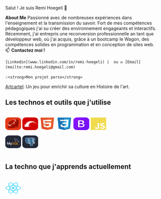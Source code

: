 Salut ! Je suis Remi Hoegeli 👋

<div class="grid gap-3">
  <div class="p-2 g-col-6">
    <strong>About Me</strong>
    Passionné avec de nombreuses expériences dans l'enseignement et la transmission du savoir. Fort de mes compétences pédagogiques j'ai su créer des environnement     engageants et interactifs. Récemment, j'ai entrepris une reconversion professionnelle an tant que développeur web, où j'ai acquis, grâce à un bootcamp le           Wagon, des compétences solides en programmation et en conception de sites web.
  </div>
  <div class="p-2 g-col-6">
    📫 <strong>Contactez moi !</strong>

    [Linkedin](www.linkedin.com/in/remi-hoegeli) |  ou ✉️ [Email](mailto:remi.hoegeli@gmail.com)

    💡<strong>Mon projet perso</strong>

   [Artcartel](https://www.artcartel.online): Un jeu pour enrichir sa culture en Histoire de l'art.
  </div>
</div>

## Les technos et outils que j'utilise
<div style="display: inline_block"><br>
  <img align="center" alt="Ruby" height="40" width="50" src="https://raw.githubusercontent.com/tandpfun/skill-icons/main/icons/Ruby.svg">
  <img align="center" alt="Rails" height="40" width="50" src="https://raw.githubusercontent.com/tandpfun/skill-icons/main/icons/Rails.svg">
  <img align="center" alt="HTML" height="40" width="50" src="https://raw.githubusercontent.com/devicons/devicon/master/icons/html5/html5-original.svg">
  <img align="center" alt="CSS" height="40" width="50" src="https://raw.githubusercontent.com/devicons/devicon/master/icons/css3/css3-original.svg">
  <img align="center" alt="Bootstrap" height="40" width="50" src="https://raw.githubusercontent.com/tandpfun/skill-icons/main/icons/Bootstrap.svg">
  <img align="center" alt="Js" height="40" width="50" src="https://raw.githubusercontent.com/devicons/devicon/master/icons/javascript/javascript-plain.svg">
</div>
<div style="display: inline_block"><br>
  <img align="center" alt="MySQL" height="40" width="50" src="https://raw.githubusercontent.com/tandpfun/skill-icons/main/icons/MySQL-Dark.svg">
  <img align="center" alt="PostgreSQL" height="40" width="50" src="https://raw.githubusercontent.com/tandpfun/skill-icons/main/icons/PostgreSQL-Dark.svg">
</div>
<div style="display: inline_block"><br>

## La techno que j'apprends actuellement
<div style="display: inline_block"><br>
  <img align="center" alt="React" height="40" width="50" src="https://raw.githubusercontent.com/devicons/devicon/master/icons/react/react-original.svg">
</div>
